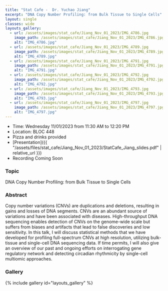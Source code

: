 ```yaml
---
title: "Stat Cafe -  Dr. Yuchao Jiang"
excerpt: "DNA Copy Number Profiling: from Bulk Tissue to Single Cells"
layout: single
classes: wide
layouts_gallery:
  - url: /assets/images/stat_cafe/Jiang_Nov_01_2023/IMG_4786.jpg
    image_path: /assets/images/stat_cafe/Jiang_Nov_01_2023/IMG_4786.jpg
    alt: "IMG_4786.jpg"
  - url: /assets/images/stat_cafe/Jiang_Nov_01_2023/IMG_4789.jpg
    image_path: /assets/images/stat_cafe/Jiang_Nov_01_2023/IMG_4789.jpg
    alt: "IMG_4789.jpg"
  - url: /assets/images/stat_cafe/Jiang_Nov_01_2023/IMG_4791.jpg
    image_path: /assets/images/stat_cafe/Jiang_Nov_01_2023/IMG_4791.jpg
    alt: "IMG_4791.jpg"
  - url: /assets/images/stat_cafe/Jiang_Nov_01_2023/IMG_4792.jpg
    image_path: /assets/images/stat_cafe/Jiang_Nov_01_2023/IMG_4792.jpg
    alt: "IMG_4792.jpg"
  - url: /assets/images/stat_cafe/Jiang_Nov_01_2023/IMG_4793.jpg
    image_path: /assets/images/stat_cafe/Jiang_Nov_01_2023/IMG_4793.jpg
    alt: "IMG_4793.jpg"
  - url: /assets/images/stat_cafe/Jiang_Nov_01_2023/IMG_4797.jpg
    image_path: /assets/images/stat_cafe/Jiang_Nov_01_2023/IMG_4797.jpg
    alt: "IMG_4797.jpg"
---
```


- Time: Wednesday 11/01/2023 from 11:30 AM to 12:20 PM
- Location: BLOC 448
- Pizza and drinks provided
- [Presentation]({{ "/assets/files/stat_cafe/Jiang_Nov_01_2023/StatCafe_Jiang_slides.pdf" | relative_url }})
- Recording Coming Soon

### Topic
DNA Copy Number Profiling: from Bulk Tissue to Single Cells


### Abstract
Copy number variations (CNVs) are duplications and deletions, resulting in gains and losses of DNA segments. CNVs are an abundant source of variations and have been associated with diseases. High-throughput DNA sequencing enables detection of CNVs on the genome-wide scale but suffers from biases and artifacts that lead to false discoveries and low sensitivity. In this talk, I will discuss statistical methods that we have developed for profiling full-spectrum CNVs at high resolution, utilizing bulk-tissue and single-cell DNA sequencing data. If time permits, I will also give an overview of our past and ongoing efforts on interrogating gene regulatory network and detecting circadian rhythmicity by single-cell multiomic approaches.



### Gallery 

{% include gallery id="layouts_gallery" %}


